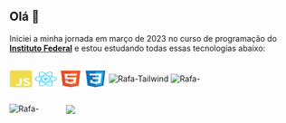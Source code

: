 ## Olá 👋

Iniciei a minha jornada em março de 2023 no curso de programação do **[Instituto Federal](https://www.ifnmg.edu.br/montesclaros)** e estou estudando todas essas tecnologias abaixo:

<div style="display: inline_block"><br>
  <img align="center" alt="Rafa-Js" height="30" width="40" src="https://raw.githubusercontent.com/devicons/devicon/master/icons/javascript/javascript-plain.svg">
  <img align="center" alt="Rafa-React" height="30" width="40" src="https://raw.githubusercontent.com/devicons/devicon/master/icons/react/react-original.svg">
  <img align="center" alt="Rafa-HTML" height="30" width="40" src="https://raw.githubusercontent.com/devicons/devicon/master/icons/html5/html5-original.svg">
  <img align="center" alt="Rafa-CSS" height="30" width="40" src="https://raw.githubusercontent.com/devicons/devicon/master/icons/css3/css3-original.svg">
  <img align="center" alt="Rafa-Tailwind" height="30" width="40" src="https://cdn.jsdelivr.net/gh/devicons/devicon/icons/tailwindcss/tailwindcss-plain.svg">
  <img align="center" alt="Rafa-" height="30" width="40" src="https://cdn.jsdelivr.net/gh/devicons/devicon/icons/java/java-original.svg">

</div>

##

  <img align="left" alt="Rafa-" width="100" src="https://64.media.tumblr.com/d61ef6c0d03a1a21ad079c971fb7d946/8c66d5e5821b322d-23/s540x810/adf707875f7885f2b1eacd91d1dd3fbbf7e6f046.gifv"><a href="https://instagram.com/rafaqfv" target="_blank"><img align="center" src="https://img.shields.io/badge/-Instagram-%23E4405F?style=for-the-badge&logo=instagram&logoColor=white" target="_blank" width="290"></a>
